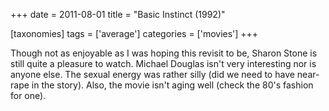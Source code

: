 +++
date = 2011-08-01
title = "Basic Instinct (1992)"

[taxonomies]
tags = ['average']
categories = ['movies']
+++

Though not as enjoyable as I was hoping this revisit to be, Sharon Stone
is still quite a pleasure to watch. Michael Douglas isn't very
interesting nor is anyone else. The sexual energy was rather silly (did
we need to have near-rape in the story). Also, the movie isn't aging
well (check the 80's fashion for one).
